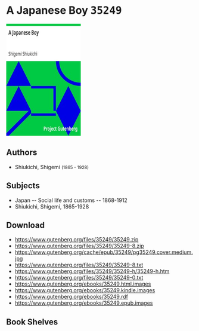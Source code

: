 # A Japanese Boy <kbd>35249</kbd>

![](./cover.medium.jpg "")

## Authors


 - Shiukichi, Shigemi <small>(1865 - 1928)</small>

## Subjects


 - Japan -- Social life and customs -- 1868-1912
 - Shiukichi, Shigemi, 1865-1928

## Download


 - https://www.gutenberg.org/files/35249/35249.zip
 - https://www.gutenberg.org/files/35249/35249-8.zip
 - https://www.gutenberg.org/cache/epub/35249/pg35249.cover.medium.jpg
 - https://www.gutenberg.org/files/35249/35249-8.txt
 - https://www.gutenberg.org/files/35249/35249-h/35249-h.htm
 - https://www.gutenberg.org/files/35249/35249-0.txt
 - https://www.gutenberg.org/ebooks/35249.html.images
 - https://www.gutenberg.org/ebooks/35249.kindle.images
 - https://www.gutenberg.org/ebooks/35249.rdf
 - https://www.gutenberg.org/ebooks/35249.epub.images

## Book Shelves


